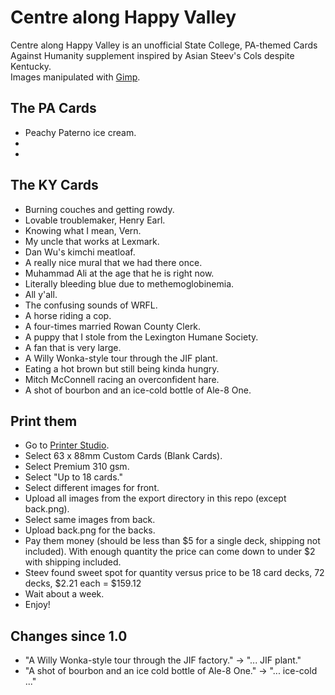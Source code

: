# Centre along Happy Valley
Centre along Happy Valley is an unofficial State College, PA-themed Cards Against Humanity supplement inspired by Asian Steev's Cols despite Kentucky.  
Images manipulated with [Gimp](http://gimp.org).

## The PA Cards
- Peachy Paterno ice cream.
- 
- 

## The KY Cards
- Burning couches and getting rowdy.
- Lovable troublemaker, Henry Earl.
- Knowing what I mean, Vern.
- My uncle that works at Lexmark.
- Dan Wu's kimchi meatloaf.
- A really nice mural that we had there once.
- Muhammad Ali at the age that he is right now.
- Literally bleeding blue due to methemoglobinemia.
- All y'all.
- The confusing sounds of WRFL.
- A horse riding a cop.
- A four-times married Rowan County Clerk.
- A puppy that I stole from the Lexington Humane Society.
- A fan that is very large.
- A Willy Wonka-style tour through the JIF plant.
- Eating a hot brown but still being kinda hungry.
- Mitch McConnell racing an overconfident hare.
- A shot of bourbon and an ice-cold bottle of Ale-8 One.

## Print them
- Go to [Printer Studio](http://www.printerstudio.com/personalized/custom_playing_cards_blank_cards.html).
- Select 63 x 88mm Custom Cards (Blank Cards).
- Select Premium 310 gsm.
- Select "Up to 18 cards."
- Select different images for front.
- Upload all images from the export directory in this repo (except back.png).
- Select same images from back.
- Upload back.png for the backs.
- Pay them money (should be less than $5 for a single deck, shipping not included). With enough quantity the price can come down to under $2 with shipping included.
- Steev found sweet spot for quantity versus price to be 18 card decks, 72 decks, $2.21 each = $159.12
- Wait about a week.
- Enjoy!

## Changes since 1.0
- "A Willy Wonka-style tour through the JIF factory." -> "... JIF plant."
- "A shot of bourbon and an ice cold bottle of Ale-8 One." -> "... ice-cold ..."
